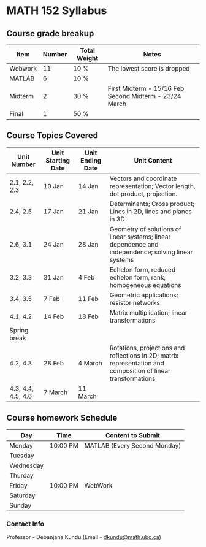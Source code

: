 # MATH 152 Syllabus

## Course grade breakup


| Item    | Number | Total Weight | Notes                                                     |
| ------- | ------ | ------------ | --------------------------------------------------------- |
| Webwork | 11     | 10 %         | The lowest score is dropped                               |
| MATLAB  | 6      | 10 %         |                                                           |
| Midterm | 2      | 30 %         | First Midterm - 15/16 Feb    Second Midterm - 23/24 March |
| Final   | 1      | 50 %         |                                                           |


## Course Topics Covered
| Unit Number        | Unit Starting Date | Unit Ending Date | Unit Content                                                                                                  |
| ------------------ | ------------------ | ---------------- | ------------------------------------------------------------------------------------------------------------- |
| 2.1, 2.2, 2.3      | 10 Jan             | 14 Jan           | Vectors and coordinate representation; Vector length, dot product, projection.                                |
| 2.4, 2.5           | 17 Jan             | 21 Jan           | Determinants; Cross product; Lines in 2D, lines and planes in 3D                                              |
| 2.6, 3.1           | 24 Jan             | 28 Jan           | Geometry of solutions of linear systems; linear dependence and independence; solving linear systems           |
| 3.2, 3.3           | 31 Jan             | 4 Feb            | Echelon form, reduced echelon form, rank; homogeneous equations                                               |
| 3.4, 3.5           | 7 Feb              | 11 Feb           | Geometric applications; resistor networks                                                                     |
| 4.1, 4.2           | 14 Feb             | 18 Feb           | Matrix multiplication; linear transformations                                                                 |
| Spring break       |                    |                  |                                                                                                               |
| 4.2, 4.3           | 28 Feb             | 4 March          | Rotations, projections and reflections in 2D; matrix representation and composition of linear transformations |
| 4.3, 4.4, 4.5, 4.6 | 7 March            | 11 March         |                                                                                                               |


## Course homework Schedule

| Day       | Time     | Content to Submit            |
| --------- | -------- | ---------------------------- |
| Monday    | 10:00 PM | MATLAB (Every Second Monday) |
| Tuesday   |          |                              |
| Wednesday |          |                              |
| Thurday   |          |                              |
| Friday    | 10:00 PM | WebWork                      |
| Saturday  |          |                              |
| Sunday    |          |                              |



### Contact Info

Professor - Debanjana Kundu (Email - dkundu@math.ubc.ca)

